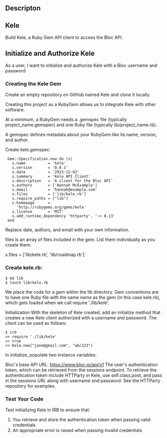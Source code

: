 ## Descripton
## Kele
Build Kele, a Ruby Gem API client to access the Bloc API.

## Initialize and Authorize Kele
As a user, I want to initialize and authorize Kele with a Bloc username and password

### Creating the Kele Gem
Create an empty repository on GitHub named Kele and clone it locally.

Creating this project as a RubyGem allows us to integrate Kele with other software.

At a minimum, a RubyGem needs a .gemspec file (typically project_name.gemspec) and one Ruby file (typically lib/project_name.rb).

A gemspec defines metadata about your RubyGem like its name, version, and author.

Create kele.gemspec:
```
 Gem::Specification.new do |s|
   s.name          = 'kele'
   s.version       = '0.0.1'
   s.date          = '2015-12-02'
   s.summary       = 'Kele API Client'
   s.description   = 'A client for the Bloc API'
   s.authors       = ['Hannah McExample']
   s.email         = 'hannah@example.com'
   s.files         = ['lib/kele.rb']
   s.require_paths = ["lib"]
   s.homepage      =
     'http://rubygems.org/gems/kele'
   s.license       = 'MIT'
   s.add_runtime_dependency 'httparty', '~> 0.13'
 end
 ```
Replace date, authors, and email with your own information.

files is an array of files included in the gem. List them individually as you create them:

s.files = ['lib/kele.rb', 'lib/roadmap.rb']`

### Create kele.rb:
```
$ md lib
$ touch lib/kele.rb
```
We place the code for a gem within the lib directory. Gem conventions are to have one Ruby file with the same name as the gem (in this case kele.rb), which gets loaded when we call require './lib/kele'.

Initialization
With the skeleton of Kele created, add an initialize method that creates a new Kele client authorized with a username and password. The client can be used as follows:
```
$ irb
>> require './lib/kele'
=> true
>> Kele.new("jane@gmail.com", "abc123")
```
In initialize, populate two instance variables:

Bloc's base API URL: https://www.bloc.io/api/v1
The user's authentication token, which can be retrieved from the sessions endpoint.
To retrieve the authentication token include HTTParty in Kele, use self.class.post, and pass in the sessions URL along with username and password. See the HTTParty repository for examples.

### Test Your Code
Test initializing Kele in IRB to ensure that:

1.  You retrieve and store the authentication token when passing valid credentials
1.  An appropriate error is raised when passing invalid credentials

